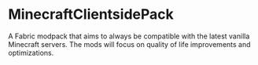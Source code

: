 # MinecraftClientsidePack
A Fabric modpack that aims to always be compatible with the latest vanilla Minecraft servers.
The mods will focus on quality of life improvements and optimizations.
